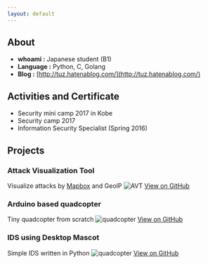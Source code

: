```yaml
---
layout: default
---
```


## About
- **whoami :**  Japanese student (B1)
- **Language :**  Python, C, Golang
- **Blog :**  [http://tuz.hatenablog.com/](http://tuz.hatenablog.com/)


## Activities and Certificate
- Security mini camp 2017 in Kobe
- Security camp 2017
- Information Security Specialist (Spring 2016)


## Projects
### Attack Visualization Tool
Visualize attacks by [Mapbox](https://www.mapbox.com) and GeoIP
![AVT](http://tuz358.github.io/img/avt.gif)
[View on GitHub](http://github.com/tuz358/Attack-Visualization-Tool)

### Arduino based quadcopter
Tiny quadcopter from scratch
![quadcopter](http://tuz358.github.io/img/quadcopter.png)
[View on GitHub](http://github.com/tuz358/quadcopter_mk-I/)

### IDS using Desktop Mascot
Simple IDS written in Python
![quadcopter](http://tuz358.github.io/img/ids.gif)
[View on GitHub](http://github.com/tuz358/IDS-Desktop-Mascot/)


<!--
### Simple Ping Tool
Android application for sending Ping packets
![MainScreen](http://tuz358.github.io/img/simple-ping-tool.png) ![HistoryScreen](http://tuz358.github.io/img/simple-ping-tool2.png)
[View on GitHub](http://github.com/tuz358/Simple-Ping-Tool/)

## Contacts
**email:** contact.kantamori[at]gmail.com
**Twitter:** [@_7U2_](http://twitter.com/_7U2_)
**GitHub:** [@tuz358](http://github.com/tuz358/)


## Welcome to GitHub Pages

You can use the [editor on GitHub](https://github.com/tuz358/tuz358.github.io/edit/master/index.md) to maintain and preview the content for your website in Markdown files.

Whenever you commit to this repository, GitHub Pages will run [Jekyll](https://jekyllrb.com/) to rebuild the pages in your site, from the content in your Markdown files.

### Markdown

Markdown is a lightweight and easy-to-use syntax for styling your writing. It includes conventions for

```markdown
Syntax highlighted code block

# Header 1
## Header 2
### Header 3

- Bulleted
- List

1. Numbered
2. List

**Bold** and _Italic_ and `Code` text

[Link](url) and ![Image](src)
```

For more details see [GitHub Flavored Markdown](https://guides.github.com/features/mastering-markdown/).

### Jekyll Themes

Your Pages site will use the layout and styles from the Jekyll theme you have selected in your [repository settings](https://github.com/tuz358/tuz358.github.io/settings). The name of this theme is saved in the Jekyll `_config.yml` configuration file.

### Support or Contact

Having trouble with Pages? Check out our [documentation](https://help.github.com/categories/github-pages-basics/) or [contact support](https://github.com/contact) and we’ll help you sort it out.
-->
